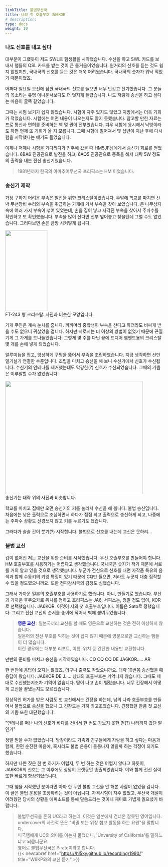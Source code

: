 ```yaml
---
linkTitle: 불법무선국
title: 나의 첫 호출부호 JA6KOR
# description: 
type: docs
weight: 10
---
```


### 나도 신호를 내고 싶다
대부분이 그랬듯이 저도 SWL로 햄생활을 시작했습니다. 수신을 하고 SWL 카드를 보내서 햄들의 QSL 카드를 받는 것이 큰 즐거움이었습니다. 원거리의 신호를 듣는 것도 쉽지 않았지만, 국내국의 신호를 듣는 것은 더욱 어려웠습니다. 국내국의 숫자가 워낙 적었기 때문이었죠.

어쩌다 일요일 오전에 잠깐 국내국의 신호를 들으면 너무 반갑고 신기했습니다. 그 분들의 목소리는 유명 아나운서보다도 더 멋지게 들렸습니다. 나도 저렇게 송신을 하고 싶다는 마음이 굴뚝 같았습니다.

그때는 시험 보기가 쉽지 않았습니다. 시험이 자주 있지도 않았고 지방에서는 더욱 기회가 적었습니다. 시험에는 어떤 내용이 나오는지도 알지 못했습니다. 참고할 만한 자료는 프로 통신사 면허를 준비하는 책 몇 권이 전부였습니다. 겨우 시험에 응시해서 낙방이라도 하면 언제 또 기회가 올 지 모릅니다. 그때 시험에 떨어져서 몇 십년이 지난 후에 다시 햄을 시작했다는 얘기도 들었습니다.

이제나 저제나 시험을 기다리다가 진주에 갔을 때 HM5JF님에게서 송신기 회로를 얻었습니다. 6BA6 진공관으로 발진을 하고, 6AQ5 진공관으로 증폭을 해서 대략 5W 정도의 출력을 내는 전신 송신기였습니다.

> 1981년까지 한국의 아마추어무선국 프리픽스는 HM 이었습니다.

### 송신기 제작
가장 구하기 어려운 부속은 발진을 위한 크리스탈이었습니다. 주말에 학교를 마치면 선박 무선장비 수리와 부속을 취급하는 가게에 가서 부속을 찾아 보았습니다. 큰 나무상자 속에 여러 가지 부속이 섞여 있었는데, 손을 집어 넣고 사각진 부속을 찾아서 주파수를 확인하고 또 확인했습니다. 부속을 많이 산다면 전부 엎어놓고 찾을텐데 그럴 수도 없었습니다. 그러다보면 손은 금방 시커멓게 됩니다.

<img src="/about/img/ft-243.png" style="width:134px;height:256"><br>
FT-243 형 크리스탈. 사진과 비슷한 모양입니다.

가게 주인은 계속 눈치를 줍니다. 까까머리 중학생이 부속을 산다고 하더라도 비싸게 받을 수도 없으니 귀찮았을 겁니다. 하지만 저로서는 더 이상의 방법이 없었기 때문에 끈질기게 그 가게를 드나들었습니다. 그렇게 몇 주를 다닌 끝에 드디어 햄밴드용의 크리스탈 몇 개를 손에 넣게 되었습니다.

알루미늄을 접고, 엉성하게 구멍을 뚫어서 부속을 조립하였습니다. 지금 생각하면 선만 얼기설기 연결한 수준입니다. 조립을 마치고 송신을 해 보니 수신기에서 신호가 수신됩니다. 수신기의 안테나를 제거했는데도 막강한(?) 신호가 수신되었습니다. 그때의 기쁨은 이루말할 수가 없었습니다.

<img src="/about/img/xtal_tx.png" style="width:438px;height:359"><br>
송신기는 대략 위의 사진과 비슷합니다.

학교를 마치고 집에만 오면 송신기의 키를 눌러서 수신을 해 봅니다. 불법 송신입니다. 처음에는 낮은 출력으로 조심하면서 하다가 점점 최고 출력으로 송신하게 되고, 나중에는 주파수 상황도 신경쓰지 않고 키를 누르기도 했습니다.

그러다가 슬슬 간이 붓기(?) 시작합니다. 불법으로 신호를 내는데 교신은 못하랴...

### 불법 교신
겁이 없어진 저는 교신을 위한 준비를 시작했습니다. 우선 호출부호를 만들어야 합니다. HM 호출부호를 사용하기는 어렵다고 생각했습니다. 국내국은 숫자가 적기 때문에 서로를 거의 알고 있을 것으로 생각했습니다. 누군가 전신으로 신호를 내면 자작품 특유의 음색과 함께 수동키의 키잉 특징이 있기 때문에 CQ만 들으면, 저라도 누군지 대충 짐작할 수 있을 정도였으니까요. 또한 전파감시국의 감청도 심했습니다.

그래서 가까운 일본의 호출부호를 사용하기로 했습니다. 아니, 만들기로 했습니다. 부산과 가까운 후쿠오카로 위치를 정하고 프리픽스는 JA6, 서픽스는, 정말 겁도 없이, KOR로 선택했습니다. JA6KOR. 이것이 저의 첫 호출부호입니다. 이름은 Sato로 정했습니다. 그리고 전신 교신의 순서를 종이에 적어서 벽에 붙여두었습니다.

> <span style="color:blue">**영문 교신**</span> : 일본국끼리 교신을 할 때도 영문으로 교신하는 것은 전혀 이상하지 않습니다.<br>
> 일본어의 전신 부호를 익히는 것이 쉽지 않기 때문에 영문으로만 교신하는 햄들이 더 많습니다.<br>
> 이런 경우에는 대부분 리포트, 이름, 위치 등 간단한 내용만 교환합니다.

만반의 준비를 마치고 송신을 시작하였습니다. CQ CQ CQ DE JA6KOR..... AR

한 번만에 응답이 오지는 않겠죠. 더구나 출력도 작았으니까요. 대략 10번쯤 송신했을 때 응답이 왔습니다. JA6KOR DE J..... 상대의 호출부호는 기억나지 않습니다. 그때도 제대로 수신했는지조차 기억이 없습니다. 땀이 나고 손이 떨렸습니다. 너무 긴장해서 어떻게 교신을 끝냈는지도 모르겠습니다.

정상적인 허가를 받은 사람도 첫 교신에서는 긴장을 하는데, 남의 나라 호출부호를 만들어서 불법으로 송신을 했으니 그 긴장도는 가히 최고조였습니다. 긴장했던 만큼 첫 교신의 기쁨 또한 대단했습니다.

"안테나를 떠난 나의 신호가 바다를 건너서 한 번도 가보지 못한 먼(?) 나라까지 갔단 말인가"

정말 믿을 수가 없었습니다. 당장이라도 가족과 친구들에게 자랑을 하고 싶다는 마음과 함께, 한편 순진한 마음에, 혹시라도 불법 운용이 들통나지 않을까 하는 걱정이 되기도 했습니다.

하지만 나쁜 짓은 한 번 하기가 어렵지, 두 번 하는 것은 어렵지 않다고 하듯이, JA6KOR의 신호는 그 이후에도 상당히 오랫동안 송출되었습니다. 이와 함께 전신 실력 또한 빠르게 향상되었습니다.

그때 햄을 시작했던 분이라면 아마 한 두번 불법 교신을 안 해본 사람이 없었을 겁니다. 이 글은 불법 운용을 조장하려는 것이 아닙니다. 자격시험이 자주 없었고, 무선국 개설이 어려웠던 당시의 상황을 에피소드를 통해 말씀드리는 것이니 재미로 가볍게 읽으셨기 바랍니다.

> 불법무선국을 흔히 UC라고 하는데, 이것은 일본에서 건너온 잘못된 영어입니다.<br>
> undercover의 사전적 뜻은 "비밀 또는 위장 첩보 활동을 하는 요원"을 말합니다.<br>
> 미국햄에게 UC의 의미를 아는지 물었더니, 'Unversity of California'를 말하느냐고 되묻더군요.<br>
> 영어로 불법무선국은 Pirate이라고 합니다.<br>
> {{< newtabref href="https://hl5ky.github.io/recording/1990/" title="W6KP와의 교신 듣기" >}} 


